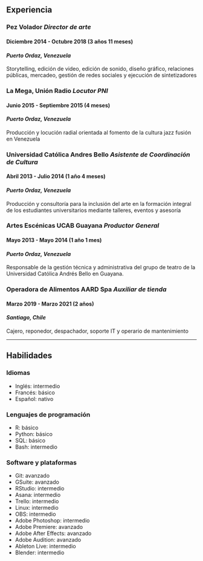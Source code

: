 ## Experiencia
### **Pez Volador** *Director de arte*
#### Diciembre 2014 - Octubre 2018 (3 años 11 meses)
#### *Puerto Ordaz, Venezuela* 
Storytelling, edición de video, edición de sonido, diseño gráfico, relaciones públicas, mercadeo, gestión de redes sociales y ejecución de sintetizadores

### **La Mega, Unión Radio** *Locutor PNI* 
#### Junio 2015 - Septiembre 2015 (4 meses)
#### *Puerto Ordaz, Venezuela* 
Producción y locución radial orientada al fomento de la cultura jazz fusión en Venezuela

### **Universidad Católica Andres Bello** *Asistente de Coordinación de Cultura*
#### Abril 2013 - Julio 2014 (1 año 4 meses)
#### *Puerto Ordaz, Venezuela* 
Producción y consultoría para la inclusión del arte en la formación integral de los estudiantes universitarios mediante talleres, eventos y asesoría

### **Artes Escénicas UCAB Guayana** *Productor General*
#### Mayo 2013 - Mayo 2014 (1 año 1 mes)
#### *Puerto Ordaz, Venezuela* 
Responsable de la gestión técnica y administrativa del grupo de teatro de la Universidad Católica Andrés Bello en Guayana.

### **Operadora de Alimentos AARD Spa** *Auxiliar de tienda*
#### Marzo 2019 - Marzo 2021 (2 años)
#### *Santiago, Chile* 
Cajero, reponedor, despachador, soporte IT y operario de mantenimiento

---

## Habilidades 
### Idiomas
* Inglés: intermedio
* Francés: básico
* Español: nativo

### Lenguajes de programación
* R: básico
* Python: básico
* SQL: básico
* Bash: intermedio

### Software y plataformas
* Git: avanzado
* GSuite: avanzado
* RStudio: intermedio
* Asana: intermedio
* Trello: intermedio
* Linux: intermedio
* OBS: intermedio
* Adobe Photoshop: intermedio
* Adobe Premiere: avanzado
* Adobe After Effects: avanzado
* Adobe Audition: avanzado
* Ableton Live: intermedio
* Blender: intermedio
